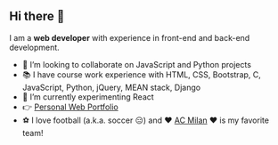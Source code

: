 ## Hi there 👋
I am a **web developer** with experience in front-end and back-end development.

- 👯 I’m looking to collaborate on JavaScript and Python projects
- 📚 I have course work experience with HTML, CSS, Bootstrap, C, JavaScript, Python, jQuery, MEAN stack, Django
- 🔭 I’m currently experimenting React 
- 👉 [Personal Web Portfolio](https://3ldi.pythonanywhere.com/)
- ⚽ I love football (a.k.a. soccer 😑) and ♥️ [AC Milan](https://en.wikipedia.org/wiki/A.C._Milan) ♥️ is my favorite team!




<!--
**3ldi/3ldi** is a ✨ _special_ ✨ repository because its `README.md` (this file) appears on your GitHub profile.

Here are some ideas to get you started:

- 🔭 I’m currently working on React 
- 🌱 I’m currently learning ...
- 👯 I’m looking to collaborate on JavaScript and Python projects
- 🤔 I’m looking for help with ...
- 💬 Ask me about ...
- 📫 How to reach me: ...
- 😄 Pronouns: ...
- ⚡ Fun fact: ...
-->
